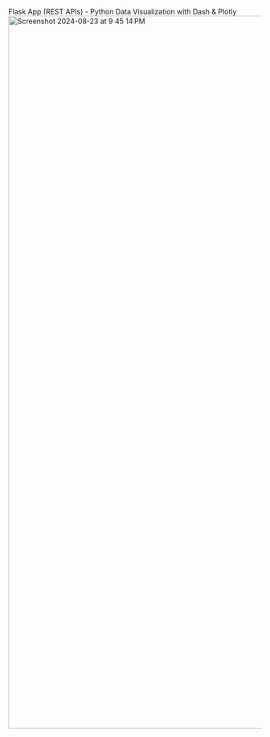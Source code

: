 Flask App (REST APIs) - Python Data Visualization with Dash & Plotly
<img width="1419" alt="Screenshot 2024-08-23 at 9 45 14 PM" src="https://github.com/user-attachments/assets/27d0f85f-5012-44cf-ac77-9f3b60a7529d">
